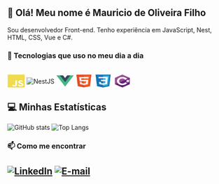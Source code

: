## 👋 Olá! Meu nome é Mauricio de Oliveira Filho

Sou desenvolvedor Front-end. Tenho experiência em JavaScript, Nest, HTML, CSS, Vue e C#.

### 🚀 Tecnologias que uso no meu dia a dia
<div style="display: inline_block"><br>
  <img align="center" alt="Mauricio-Js" height="30" width="40" src="https://raw.githubusercontent.com/devicons/devicon/master/icons/javascript/javascript-plain.svg">
  <img align="center" alt="NestJS" height="30" width="40" src="https://nestjs.com/img/logo-small.svg">
  <img align="center" alt="Mauricio-Vue" height="30" width="40" src="https://raw.githubusercontent.com/devicons/devicon/master/icons/vuejs/vuejs-original.svg">
  <img align="center" alt="Mauricio-HTML" height="30" width="40" src="https://raw.githubusercontent.com/devicons/devicon/master/icons/html5/html5-original.svg">
  <img align="center" alt="Mauricio-CSS" height="30" width="40" src="https://raw.githubusercontent.com/devicons/devicon/master/icons/css3/css3-original.svg">
  <img align="center" alt="Mauricio-Csharp" height="30" width="40" src="https://raw.githubusercontent.com/devicons/devicon/master/icons/csharp/csharp-original.svg">
</div>

## 💻 Minhas Estatísticas

![GitHub stats](https://github-readme-stats-kbbh.vercel.app/api?username=MauricioOliveira-Git&show_icons=true&count_private=true&theme=radical)
![Top Langs](https://github-readme-stats-kbbh.vercel.app/api/top-langs/?username=MauricioOliveira-Git&layout=compact)

### 📫 Como me encontrar

[![LinkedIn](https://img.shields.io/badge/-LinkedIn-blue?style=flat-square&logo=linkedin&logoColor=white&link=https://www.linkedin.com/in/mauriciolveira-filho/)](https://www.linkedin.com/in/mauriciolveira-filho/)
[![E-mail](https://img.shields.io/badge/-Email-red?style=flat-square&logo=gmail&logoColor=white&link=mailto:mauricioliveirafilho10@gmail.com)](mailto:mauricioliveirafilho10@gmail.com)
---
